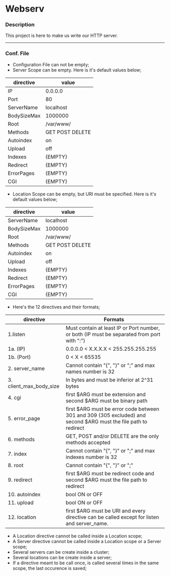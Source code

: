 # Webserv

### Description
This project is here to make us write our HTTP server.

***
### Conf. File
- Configuration File can not be empty;
- Server Scope can be empty. Here is it's default values below;

| directive  | value |
| ---------- | ------ |
| IP         | 0.0.0.0 |
| Port       | 80 |
| ServerName | localhost |
| BodySizeMax| 1000000 |
| Root       | /var/www/ |
| Methods    | GET POST DELETE | 
| Autoindex  | on |
| Upload     | off |
| Indexes    | {EMPTY} |
| Redirect   | {EMPTY} |
| ErrorPages | {EMPTY} |
| CGI        | {EMPTY} |

- Location Scope can be empty, but URI must be specified. Here is it's default values below;

| directive  | value |
| ---------- | ------ |
| ServerName | localhost |
| BodySizeMax| 1000000 |
| Root       | /var/www/ |
| Methods    | GET POST DELETE | 
| Autoindex  | on |
| Upload     | off |
| Indexes    | {EMPTY} |
| Redirect   | {EMPTY} |
| ErrorPages | {EMPTY} |
| CGI        | {EMPTY} |

- Here's the 12 directives and their formats;

| directive               | Formats |
| ----------              | ------ |
| 1.listen                | Must contain at least IP or Port number, or both (IP must be separated from port with ":") |
| 1a. (IP)                | 0.0.0.0 < X.X.X.X < 255.255.255.255 |
| 1b. (Port)              | 0 < X < 65535 |
| 2. server_name          | Cannot contain "{", "}" or ";" and max names number is 32 |
| 3. client_max_body_size | In bytes and must be inferior at 2^31 bytes |
| 4. cgi                  | first $ARG must be extension and second $ARG must be binary path |
| 5. error_page           | first $ARG must be error code between 301 and 309 (305 excluded) and second $ARG must the file path to redirect |
| 6. methods              | GET, POST and/or DELETE are the only methods accepted |
| 7. index                | Cannot contain "{", "}" or ";" and max indexes number is 32 |
| 8. root                 | Cannot contain "{", "}" or ";" |
| 9. redirect             | first $ARG must be redirect code and second $ARG must the file path to redirect |
| 10. autoindex           | bool ON or OFF |
| 11. upload              | bool ON or OFF |
| 12. location            | first $ARG must be URI and every directive can be called except for listen and server_name. |

- A Location directive cannot be called inside a Location scope;
- A Server directive cannot be called inside a Location scope or a Server scope;
- Several servers can be create inside a cluster;
- Several locations can be create inside a server;
- If a directive meant to be call once, is called several times in the same scope, the last occurence is saved;